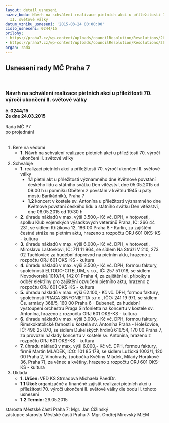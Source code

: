 ```yaml
---
layout: detail_usneseni
nazev_bodu: Návrh na schválení realizace pietních akcí u příležitosti 70. výročí ukončení
  II. světové války
datum_vzniku_usneseni: '2015-03-24 00:00:00'
cislo_usneseni: 0244/15
prilohy:
- https://praha7.cz/wp-content/uploads/councilResolution/Resolutions/26604/15-15-m21d_kvetnove_pietni_akce_2015.doc
- https://praha7.cz/wp-content/uploads/councilResolution/Resolutions/26604/15-15-zapis_ze_3_jednani_kk_ze_dne_09_03_2015.doc
organ: rada
---
```

<div id="ucUsn_pList" class="usn">
	<span><h2>Usnesení rady MČ Praha 7 </h2>
<br></span><div class="standBody">
<span><h3>Návrh na schválení realizace pietních akcí u příležitosti 70. výročí ukončení II. světové války</h3></span><div class="center">
		<strong>č. 0244/15</strong><br>
	</div>
<div class="center">
		<strong>Ze dne 24.03.2015</strong><br><br>
	</div>Rada MČ P7<br> po projednání<br><br><ol>
<li>Bere na vědomí<ul><li>
<strong>1.</strong> Návrh na schválení realizace pietních akcí u příležitosti 70. výročí ukončení II. světové války</li></ul>
</li>
<li>Schvaluje<ul>
<li>
<strong>1.</strong> realizaci pietních akcí u příležitosti 70. výročí ukončení II. světové války<ul>
<li>
<strong>1.1</strong> pietní akt u příležitosti významného dne Květnové povstání českého lidu a státního svátku Den vítězství, dne 05.05.2015 od 09:00 h u pomníku Obětem z povstání v květnu 1945 u paty mostu Barikádníků, Praha 7</li>
<li>
<strong>1.2</strong> koncert v kostele sv. Antonína u příležitosti významného dne Květnové povstání českého lidu a státního svátku Den vítězství, dne 06.05.2015 od 19:30 h</li>
</ul>
</li>
<li>
<strong>2.</strong> úhradu nákladů v max. výši 3.500,- Kč vč. DPH, v hotovosti, spolku Klub vojenských výsadkových veteránů Praha, IČ: 266 44 231, se sídlem Křižíkova 12, 186 00 Praha 8 - Karlín, za zajištění čestné stráže na pietním aktu, hrazeno z rozpočtu ORJ 601 OKS-KS - kultura</li>
<li>
<strong>3.</strong> úhradu nákladů v max. výši 6.000,- Kč vč. DPH, v hotovosti, Miroslavu Laštovkovi, IČ: 711 11 964, se sídlem Na Stráži V 210, 273 02 Tuchlovice za hudební doprovod na pietním aktu, hrazeno z rozpočtu ORJ 601 OKS-KS - kultura</li>
<li>
<strong>4.</strong> úhradu nákladů v max. výši 3.500,- Kč vč. DPH, formou faktury, společnosti ELTODO-CITELUM, s.r.o., IČ: 257 51 018, se sídlem Novodvorská 1010/14, 142 01 Praha 4, za zajištění el. přípojky a odběr elektřiny pro zajištění ozvučení pietního aktu, hrazeno z rozpočtu ORJ 601 OKS-KS - kultura</li>
<li>
<strong>5.</strong> úhradu nákladů v max. výši 62.100,- Kč vč. DPH, formou faktury, společnosti PRAGA SINFONIETTA s.r.o., IČO: 241 19 971, se sídlem Čs. armády 368/5, 160 00 Praha 6 - Bubeneč, za hudební vystoupení orchestru Praga Sinfonietta na koncertu v kostele sv. Antonína, hrazeno z rozpočtu ORJ 601 OKS-KS - kultura</li>
<li>
<strong>6.</strong> úhradu nákladů v max. výši 3.000,- Kč vč. DPH, formou faktury, Římskokatolické farnosti u kostela sv. Antonína Praha - Holešovice, IČ: 496 25 870, se sídlem Dukelských hrdinů 616/54, 170 00 Praha 7, za provozní náklady koncertu v kostele sv. Antonína, hrazeno z rozpočtu ORJ 601 OKS-KS - kultura</li>
<li>
<strong>7.</strong> úhradu nákladů v max. výši 6.000,- Kč vč. DPH, formou faktury, firmě Martin MLÁDEK, IČO: 101 85 178, se sídlem Lužická 1003/1, 120 00 Praha 2, Vinohrady, (pobočka Květiny Mládek, Milady Horákové 36, Praha 7), za věnec a květiny, hrazeno z rozpočtu ORJ 601 OKS-KS - kultura</li>
</ul>
</li>
<li>Ukládá<ul>
<li>
<strong>1. Určen: </strong>VED KS Strnadová Michaela PaedDr.</li>
<li>
<strong>1.1 Úkol: </strong>organizačně a finančně zajistit realizaci pietních akcí u příležitosti 70. výročí ukončení II. světové války dle bodu II. tohoto usnesení</li>
<li>
<strong>1.2 Termín: </strong>29.05.2015</li>
</ul>
</li>
</ol>starosta Městské části Praha 7: Mgr. Jan Čižinský<br>zástupce starosty Městské části Praha 7: Mgr. Ondřej Mirovský M.EM 
</div>
</div>